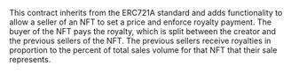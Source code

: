 This contract inherits from the ERC721A standard and adds functionality to allow a seller of an NFT to set a price and enforce royalty payment. The buyer of the NFT pays the royalty, which is split between the creator and the previous sellers of the NFT. The previous sellers receive royalties in proportion to the percent of total sales volume for that NFT that their sale represents.